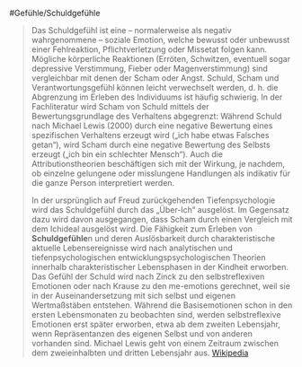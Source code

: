 #Gefühle/Schuldgefühle
> Das Schuldgefühl ist eine – normalerweise als negativ wahrgenommene – soziale Emotion, welche bewusst oder unbewusst einer Fehlreaktion, Pflichtverletzung oder Missetat folgen kann. Mögliche körperliche Reaktionen (Erröten, Schwitzen, eventuell sogar depressive Verstimmung, Fieber oder Magenverstimmung) sind vergleichbar mit denen der Scham oder Angst. Schuld, Scham und Verantwortungsgefühl können leicht verwechselt werden, d. h. die Abgrenzung im Erleben des Individuums ist häufig schwierig. In der Fachliteratur wird Scham von Schuld mittels der Bewertungsgrundlage des Verhaltens abgegrenzt: Während Schuld nach Michael Lewis (2000) durch eine negative Bewertung eines spezifischen Verhaltens erzeugt wird („ich habe etwas Falsches getan“), wird Scham durch eine negative Bewertung des Selbsts erzeugt („ich bin ein schlechter Mensch“). Auch die Attributionstheorien beschäftigen sich mit der Wirkung, je nachdem, ob einzelne gelungene oder misslungene Handlungen als indikativ für die ganze Person interpretiert werden.
>
> In der ursprünglich auf Freud zurückgehenden Tiefenpsychologie wird das Schuldgefühl durch das „Über-Ich“ ausgelöst. Im Gegensatz dazu wird davon ausgegangen, dass Scham durch einen Vergleich mit dem Ichideal ausgelöst wird. Die Fähigkeit zum Erleben von **Schuldgefühle**n und deren Auslösbarkeit durch charakteristische aktuelle Lebensereignisse wird nach analytischen und tiefenpsychologischen entwicklungspsychologischen Theorien innerhalb charakteristischer Lebensphasen in der Kindheit erworben. Das Gefühl der Schuld wird nach Zinck zu den selbstreflexiven Emotionen oder nach Krause zu den me-emotions gerechnet, weil sie in der Auseinandersetzung mit sich selbst und eigenen Wertmaßstäben entstehen. Während die Basisemotionen schon in den ersten Lebensmonaten zu beobachten sind, werden selbstreflexive Emotionen erst später erworben, etwa ab dem zweiten Lebensjahr, wenn Repräsentanzen des eigenen Selbst und von anderen vorhanden sind. Michael Lewis geht von einem Zeitraum zwischen dem zweieinhalbten und dritten Lebensjahr aus.
> [Wikipedia](https://de.wikipedia.org/wiki/Schuldgef%C3%BChl)
